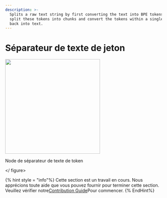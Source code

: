 ```yaml
---
description: >-
  Splits a raw text string by first converting the text into BPE tokens, then
  split these tokens into chunks and convert the tokens within a single chunk
  back into text.
---
```


# Séparateur de texte de jeton

<gigne> <img src = "../../../. GitBook / Assets / image (156) .png" alt = "" width = "305"> <gigcaption> <p> Node de séparateur de texte de token </p> </gigcaption> </ figure>

{% hint style = "info"%}
Cette section est un travail en cours. Nous apprécions toute aide que vous pouvez fournir pour terminer cette section. Veuillez vérifier notre[Contribution Guide](broken-reference)Pour commencer.
{% EndHint%}
